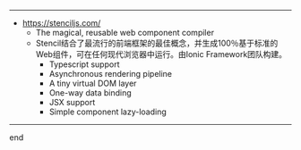
---


- https://stenciljs.com/
  - The magical, reusable web component compiler
  - Stencil结合了最流行的前端框架的最佳概念，并生成100％基于标准的Web组件，可在任何现代浏览器中运行。由Ionic Framework团队构建。
    - Typescript support
    - Asynchronous rendering pipeline
    - A tiny virtual DOM layer
    - One-way data binding
    - JSX support
    - Simple component lazy-loading
  
---

end